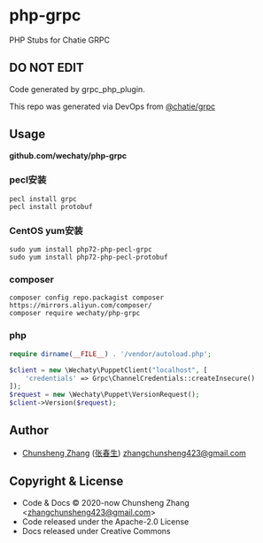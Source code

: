 # php-grpc

PHP Stubs for Chatie GRPC

## DO NOT EDIT

Code generated by grpc_php_plugin.

This repo was generated via DevOps from [@chatie/grpc](https://github.com/chatie/grpc)

## Usage

**github.com/wechaty/php-grpc**

### pecl安装

```shell script
pecl install grpc
pecl install protobuf
```

### CentOS yum安装

```shell script
sudo yum install php72-php-pecl-grpc
sudo yum install php72-php-pecl-protobuf
```

### composer

```
composer config repo.packagist composer https://mirrors.aliyun.com/composer/
composer require wechaty/php-grpc
```

### php

```php
require dirname(__FILE__) . '/vendor/autoload.php';

$client = new \Wechaty\PuppetClient("localhost", [
    'credentials' => Grpc\ChannelCredentials::createInsecure()
]);
$request = new \Wechaty\Puppet\VersionRequest();
$client->Version($request);
```

## Author

- [Chunsheng Zhang](https://github.com/zhangchunsheng) ([张春生](https://linkedin.com/in/justwannabewithyou)) zhangchunsheng423@gmail.com

## Copyright & License

- Code & Docs © 2020-now Chunsheng Zhang \<zhangchunsheng423@gmail.com\>
- Code released under the Apache-2.0 License
- Docs released under Creative Commons
